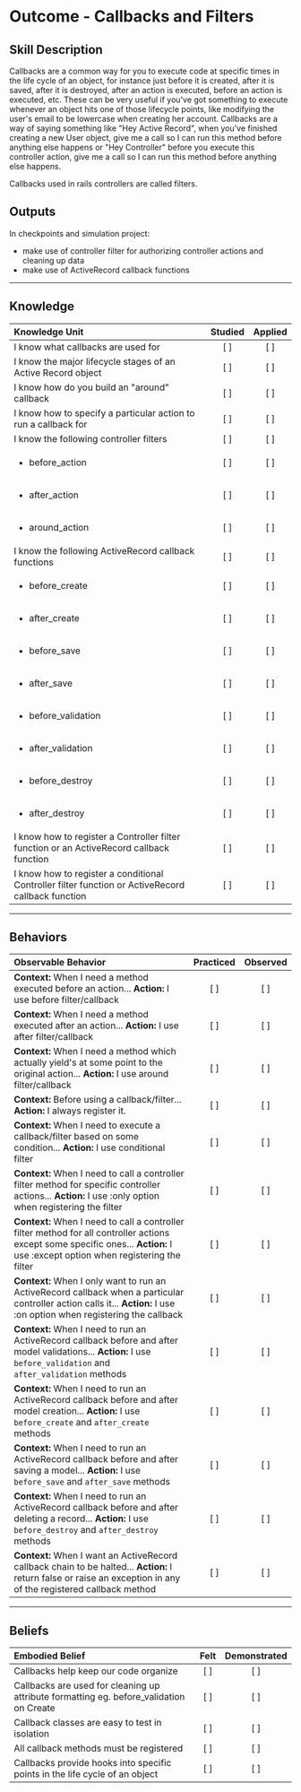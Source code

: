 # Outcome - Callbacks and Filters

Skill Description
----------
Callbacks are a common way for you to execute code at specific times in the life cycle of an object, for instance just before it is created, after it is saved, after it is destroyed, after an action is executed, before an action is executed, etc. These can be very useful if you've got something to execute whenever an object hits one of those lifecycle points, like modifying the user's email to be lowercase when creating her account. Callbacks are a way of saying something like "Hey Active Record", when you've finished creating a new User object, give me a call so I can run this method before anything else happens or "Hey Controller" before you execute this controller action, give me a call so I can run this method before anything else happens.

Callbacks used in rails controllers are called filters.

Outputs
----------
In checkpoints and simulation project:
- make use of controller filter for authorizing controller actions and cleaning up data
- make use of ActiveRecord callback functions


----------
## **Knowledge**


| Knowledge Unit   |      Studied      | Applied |
|:-------------|:------------------:|:--------:|
| I know what callbacks are used for | [ ] | [ ]  |
| I know the major lifecycle stages of an Active Record object | [ ] | [ ]  |
| I know how do you build an "around" callback | [ ] | [ ]  |
| I know how to specify a particular action to run a callback for | [ ] | [ ]  |
| I know the following controller filters | [ ] | [ ]  |
| <ul><li> before_action| [ ] | [ ]  |
| <ul><li> after_action| [ ] | [ ]  |
| <ul><li> around_action| [ ] | [ ]  |
| I know the following ActiveRecord callback functions | [ ] | [ ]  |
| <ul><li> before_create | [ ] | [ ]  |
| <ul><li> after_create | [ ] | [ ]  |
| <ul><li> before_save | [ ] | [ ]  |
| <ul><li> after_save | [ ] | [ ]  |
| <ul><li> before_validation | [ ] | [ ]  |
| <ul><li> after_validation | [ ] | [ ]  |
| <ul><li> before_destroy | [ ] | [ ]  |
| <ul><li> after_destroy | [ ] | [ ]  |
| I know how to register a Controller filter function or an ActiveRecord callback function | [ ] | [ ]  |
| I know how to register a conditional Controller filter function or ActiveRecord callback function | [ ] | [ ]  |



----------


## **Behaviors**


| Observable Behavior   |      Practiced      | Observed |
|:-------------|:------------------:|:--------:|
| **Context:** When I need a method executed before an action... **Action:** I use before filter/callback  | [ ] | [ ]  |
| **Context:** When I need a method executed after an action... **Action:** I use after filter/callback  | [ ] | [ ]  |
| **Context:** When I need a method which actually yield's at some point to the original action... **Action:** I use around filter/callback  | [ ] | [ ]  |
| **Context:** Before using a callback/filter... **Action:** I always register it. | [ ] | [ ]  |
| **Context:** When I need to execute a callback/filter based on some condition... **Action:** I use conditional filter  | [ ] | [ ]  |
| **Context:** When I need to call a controller filter method for specific controller actions... **Action:** I use :only option when registering the filter  | [ ] | [ ]  |
| **Context:** When I need to call a controller filter method for all controller actions except some specific ones... **Action:** I use :except option when registering the filter  | [ ] | [ ]  |
| **Context:** When I only want to run an ActiveRecord callback when a particular controller action calls it... **Action:** I use :on option when registering the callback  | [ ] | [ ]  |
| **Context:** When I need to run an ActiveRecord callback before and after model validations... **Action:** I use `before_validation` and `after_validation` methods  | [ ] | [ ]  |
| **Context:** When I need to run an ActiveRecord callback before and after model creation... **Action:** I use `before_create` and `after_create` methods  | [ ] | [ ]  |
| **Context:** When I need to run an ActiveRecord callback before and after saving a model... **Action:** I use `before_save` and `after_save` methods  | [ ] | [ ]  |
| **Context:** When I need to run an ActiveRecord callback before and after deleting a record... **Action:** I use `before_destroy` and `after_destroy` methods  | [ ] | [ ]  |
| **Context:** When I want an ActiveRecord callback chain to be halted... **Action:** I return false or raise an exception in any of the registered callback method  | [ ] | [ ]  |



----------


## **Beliefs**


| Embodied Belief   |      Felt      | Demonstrated |
|:-------------|:------------------:|:--------:|
| Callbacks help keep our code organize | [ ] | [ ]  |
| Callbacks are used for cleaning up attribute formatting eg. before_validation on Create | [ ] | [ ]  |
| Callback classes are easy to test in isolation | [ ] | [ ]  |
| All callback methods must be registered  | [ ] | [ ]  |
| Callbacks provide hooks into specific points in the life cycle of an object  | [ ] | [ ]  |

